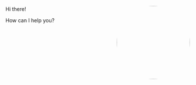 <a href="https://binaryplease.com/"><img src="https://avatars.githubusercontent.com/u/24828012" width="200px" style="border-radius: 100px" align="right"></img></a>
Hi there!

How can I help you?

